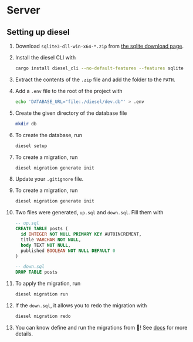 # Server

## Setting up diesel

1. Download `sqlite3-dll-win-x64-*.zip` from [the sqlite download page](https://www.sqlite.org/download.html).
1. Install the diesel CLI with

    ```sh
    cargo install diesel_cli --no-default-features --features sqlite
    ```

1. Extract the contents of the `.zip` file and add the folder to the `PATH`.
1. Add a `.env` file to the root of the project with

    ```sh
    echo 'DATABASE_URL="file:./diesel/dev.db"' > .env
    ```

1. Create the given directory of the database file

    ```sh
    mkdir db
    ```

1. To create the database, run

    ```sh
    diesel setup
    ```

1. To create a migration, run

    ```sh
    diesel migration generate init
    ```

1. Update your `.gitignore` file.
1. To create a migration, run

    ```sh
    diesel migration generate init
    ```

1. Two files were generated, `up.sql` and `down.sql`. Fill them with

    ```sql
    -- up.sql
    CREATE TABLE posts (
      id INTEGER NOT NULL PRIMARY KEY AUTOINCREMENT,
      title VARCHAR NOT NULL,
      body TEXT NOT NULL,
      published BOOLEAN NOT NULL DEFAULT 0
    )
    ```

    ```sql
    -- down.sql
    DROP TABLE posts
    ```

1. To apply the migration, run

    ```sh
    diesel migration run
    ```

1. If the `down.sql`, it allows you to redo the migration with

    ```sh
    diesel migration redo
    ```

1. You can know define and run the migrations from 🦀! See [docs](https://diesel.rs/guides/getting-started) for more details.
